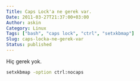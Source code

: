 ```yaml
---
Title: Caps Lock'a ne gerek var.
Date: 2011-03-27T21:37:00+03:00
Author: askin
Category: Linux
Tags: ["bash", "caps lock", "ctrl", "setxkbmap"]
Slug: caps-locka-ne-gerek-var
Status: published
---
```


Hiç gerek yok.

```sh
setxkbmap -option ctrl:nocaps
```
